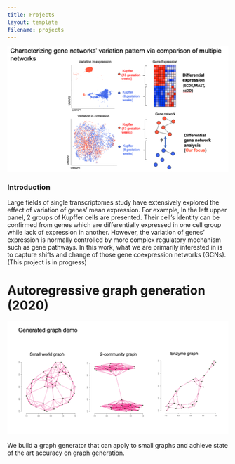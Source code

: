 ```yaml
---
title: Projects
layout: template
filename: projects
--- 
```

<img src="Screen Shot 2022-04-26 at 6.56.39 PM.png"/>

### Introduction

Large fields of single transcriptomes study have extensively explored the effect of variation of genes’ mean expression. For example, In the left upper panel, 2 groups of Kupffer cells are presented. Their cell’s identity can be confirmed from genes which are differentially expressed in one cell group while lack of expression in another. However, the variation of genes’ expression is normally controlled by more complex regulatory mechanism such as gene pathways. In this work, what we are primarily interested in is to capture shifts and change of those gene coexpression networks (GCNs). (This project is in progress)


# Autoregressive graph generation (2020)
<img src="graph_demo.png"/>

We build a graph generator that can apply to small graphs and achieve state of the art accuracy on graph generation.
